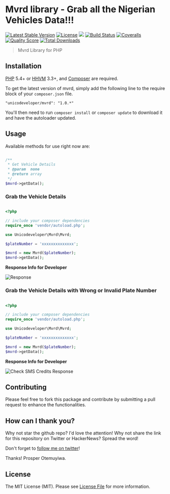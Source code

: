 # Mvrd library - Grab all the Nigerian Vehicles Data!!!

[![Latest Stable Version](https://poser.pugx.org/unicodeveloper/jusibe-php-lib/v/stable.svg)](https://packagist.org/packages/unicodeveloper/jusibe-php-lib)
[![License](https://poser.pugx.org/unicodeveloper/jusibe-php-lib/license.svg)](LICENSE.md)
![](https://img.shields.io/badge/unicodeveloper-approved-brightgreen.svg)
[![Build Status](https://img.shields.io/travis/unicodeveloper/jusibe-php-lib.svg)](https://travis-ci.org/unicodeveloper/jusibe-php-lib)
[![Coveralls](https://img.shields.io/coveralls/unicodeveloper/jusibe-php-lib/master.svg)](https://coveralls.io/github/unicodeveloper/jusibe-php-lib?branch=master)
[![Quality Score](https://img.shields.io/scrutinizer/g/unicodeveloper/jusibe-php-lib.svg?style=flat-square)](https://scrutinizer-ci.com/g/unicodeveloper/jusibe-php-lib)
[![Total Downloads](https://img.shields.io/packagist/dt/unicodeveloper/jusibe-php-lib.svg?style=flat-square)](https://packagist.org/packages/unicodeveloper/jusibe-php-lib)

> Mvrd Library for PHP

## Installation

[PHP](https://php.net) 5.4+ or [HHVM](http://hhvm.com) 3.3+, and [Composer](https://getcomposer.org) are required.

To get the latest version of mvrd, simply add the following line to the require block of your `composer.json` file.

```
"unicodeveloper/mvrd": "1.0.*"
```

You'll then need to run `composer install` or `composer update` to download it and have the autoloader updated.


## Usage

Available methods for use right now are:
```php

/**
 * Get Vehicle Details
 * @param  none
 * @return array
 */
$mvrd->getData();
```

### Grab the Vehicle Details

```php

<?php

// include your composer dependencies
require_once 'vendor/autoload.php';

use Unicodeveloper\Mvrd\Mvrd;

$plateNumber = 'xxxxxxxxxxxxxx';

$mvrd = new Mvrd($plateNumber);
$mvrd->getData();

```

**Response Info for Developer**

![Response](https://cloud.githubusercontent.com/assets/2946769/21230172/5e2a9d54-c2e4-11e6-9456-12b75ca39028.png)

### Grab the Vehicle Details with Wrong or Invalid Plate Number

```php

<?php

// include your composer dependencies
require_once 'vendor/autoload.php';

use Unicodeveloper\Mvrd\Mvrd;

$plateNumber = 'xxxxxxxxxxxxxx';

$mvrd = new Mvrd($plateNumber);
$mvrd->getData();

```

**Response Info for Developer**

![Check SMS Credits Response](https://cloud.githubusercontent.com/assets/2946769/21229979/bc704824-c2e3-11e6-8562-ec15fa7e2cdb.png)

## Contributing

Please feel free to fork this package and contribute by submitting a pull request to enhance the functionalities.

## How can I thank you?

Why not star the github repo? I'd love the attention! Why not share the link for this repository on Twitter or HackerNews? Spread the word!

Don't forget to [follow me on twitter](https://twitter.com/unicodeveloper)!

Thanks!
Prosper Otemuyiwa.

## License

The MIT License (MIT). Please see [License File](LICENSE.md) for more information.
